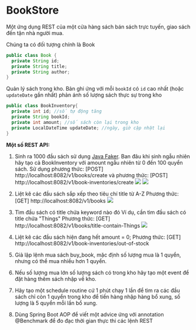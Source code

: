 # BookStore

Một ứng dụng REST của một cửa hàng sách bán sách trực tuyến, giao sách đến tận nhà người mua.

Chúng ta có đối tượng chính là Book

```java
public class Book {
  private String id;
  private String title;
  private String author;
}
```

Quản lý sách trong kho. Bản ghi ứng với mỗi `bookId` có `id` cao nhất (hoặc `updateDate` gần nhất) phản ánh số lượng sách thực sự trong kho
```java
public class BookInventory{
  private int id; //số tự động tăng
  private String bookId;
  private int amount; //số sách còn lại trong kho 
  private LocalDateTime updateDate; //ngày, giờ cập nhật lại
}
```

**Một số REST API:**

1. Sinh ra 1000 đầu sách sử dụng [Java Faker](https://www.baeldung.com/java-faker). Ban đâu khi sinh ngẫu nhiên hãy tạo cả BookInventory với amount ngẫu nhiên từ 0 đến 100 quyển sách.
   Sử dụng phương thức: [POST] http://localhost:8082/v1/books/create và
   phương thức: [POST] http://localhost:8082/v1/book-inventories/create
   <img src="C:\Users\trang.nguyen24_onemo\Documents\SpringBootClass\Book-Management-main-thanhkhao\BookStore\image\CreateBooks.png"/>
   <img src="C:\Users\trang.nguyen24_onemo\Documents\SpringBootClass\Book-Management-main-thanhkhao\BookStore\image\CreateBookInventories.png"/>


2. Liệt kê các đầu sách sắp xếp theo tiêu chí title từ A-Z
   Phương thức: [GET] http://localhost:8082/v1/books
   <img src="C:\Users\trang.nguyen24_onemo\Documents\SpringBootClass\Book-Management-main-thanhkhao\BookStore\image\SortByTitle.png"/>


3. Tìm đầu sách có title chứa keyword nào đó
   Ví dụ, cần tìm đầu sách có title chứa "Things"
   Phương thức: [GET] http://localhost:8082/v1/books/title-contain-Things
   <img src="C:\Users\trang.nguyen24_onemo\Documents\SpringBootClass\Book-Management-main-thanhkhao\BookStore\image\GetBooksByKeyword.png"/>


5. Liệt kê các đầu sách hiện đang hết amount = 0;
   Phương thức: [GET] http://localhost:8082/v1/book-inventories/out-of-stock



5. Giả lập lệnh mua sách buy_book, mặc định số lượng mua là 1 quyển, nhưng có thể mua nhiều hơn 1 quyển.
6. Nếu số lượng mua lớn số lượng sách có trong kho hãy tạo một event để đặt hàng thêm sách nhập về kho.
7. Hãy tạo một schedule routine cứ 1 phút chạy 1 lần để tìm ra các đầu sách chỉ còn 1 quyển trong kho để tiến hàng nhập hàng bổ xung, số lượng là 5 quyển mỗi lần bổ xung.
8. Dùng Spring Boot AOP để viết một advice ứng với annotation @Benchmark để đo đạc thời gian thực thi các lệnh REST
